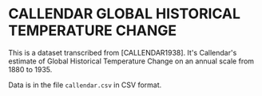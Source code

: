 # CALLENDAR GLOBAL HISTORICAL TEMPERATURE CHANGE

This is a dataset transcribed from [CALLENDAR1938]. It's 
Callendar's estimate of Global Historical Temperature Change on
an annual scale from 1880 to 1935.

Data is in the file `callendar.csv` in CSV format.
